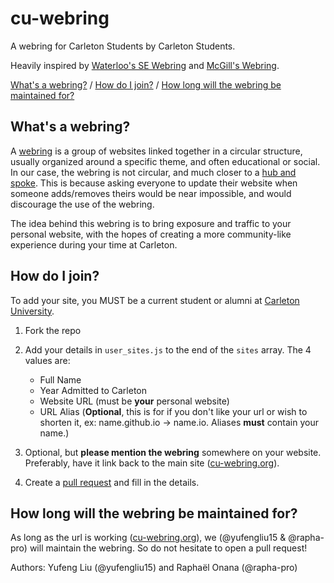 # cu-webring
A webring for Carleton Students by Carleton Students.

Heavily inspired by [Waterloo's SE Webring](https://github.com/simcard0000/se-webring) and [McGill's Webring](https://github.com/leofalvo/mcgillcswebring.org). 

[What's a webring?](#whats-a-webring) / [How do I join?](#how-do-i-join) / [How long will the webring be maintained for?](#how-long-will-the-webring-be-maintained-for)
## What's a webring?
A [webring](https://en.wikipedia.org/wiki/Webring) is a group of websites linked together in a circular structure, usually organized around a specific theme, and often educational or social. In our case, the webring is not circular, and much closer to a [hub and spoke](https://en.wikipedia.org/wiki/Spoke%E2%80%93hub_distribution_paradigm). This is because asking everyone to update their website when someone adds/removes theirs would be near impossible, and would discourage the use of the webring. 

The idea behind this webring is to bring exposure and traffic to your personal website, with the hopes of creating a more community-like experience during your time at Carleton. 

## How do I join?
To add your site, you MUST be a current student or alumni at [Carleton University](https://carleton.ca/).

1. Fork the repo
2. Add your details in `user_sites.js` to the end of the `sites` array. The 4 values are: 
    - Full Name
    - Year Admitted to Carleton
    - Website URL (must be **your** personal website)
    - URL Alias (**Optional**, this is for if you don't like your url or wish to shorten it, ex: name.github.io -> name.io. Aliases **must** contain your name.) 

3. Optional, but **please mention the webring** somewhere on your website. Preferably, have it link back to the main site ([cu-webring.org](https://cu-webring.org)).
4. Create a [pull request](https://github.com/yufengliu15/cu-webring/pulls) and fill in the details. 

## How long will the webring be maintained for?
As long as the url is working ([cu-webring.org](https://cu-webring.org)), we (@yufengliu15 & @rapha-pro) will maintain the webring. So do not hesitate to open a pull request!

Authors: Yufeng Liu (@yufengliu15) and Raphaël Onana (@rapha-pro)
